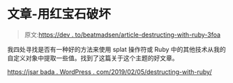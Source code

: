 # 文章-用红宝石破坏

> 原文:[https://dev . to/beatmadsen/article-destructing-with-ruby-3foa](https://dev.to/beatmadsen/article-destructuring-with-ruby-3foa)

我四处寻找是否有一种好的方法来使用 splat 操作符或 Ruby 中的其他技术从我的自定义对象中提取一些值。找到了这篇关于这个主题的好文章。

[https://jsar bada . WordPress . com/2019/02/05/destructing-with-ruby/](https://jsarbada.wordpress.com/2019/02/05/destructuring-with-ruby/)